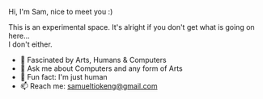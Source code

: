 Hi, I'm Sam, nice to meet you :) <br>

This is an experimental space. It's alright if you don't get what is going on here...<br>I don't either.

- 🔭 Fascinated by Arts, Humans & Computers
- 💬 Ask me about Computers and any form of Arts
- 🌱 Fun fact: I'm just human
- 📫 Reach me: samueltiokeng@gmail.com

